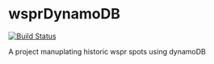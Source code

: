 # wsprDynamoDB

[![Build Status](https://travis-ci.org/aaronbrown1988/wsprDynamoDB.svg?branch=master)](https://travis-ci.org/aaronbrown1988/wsprDynamoDB)

A project manuplating historic wspr spots using dynamoDB
